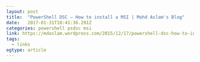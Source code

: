 ```yaml
---
layout: post 
title:  "PowerShell DSC – How to install a MSI | Mohd Aslam's Blog" 
date:   2017-01-31T18:41:36.291Z 
categories: powershell psdsc msi
link: https://mdaslam.wordpress.com/2015/12/17/powershell-dsc-how-to-install-a-msi/ 
tags:
  - links
ogtype: article 
---
```


